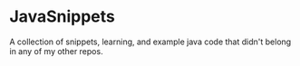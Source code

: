 # JavaSnippets
A collection of snippets, learning, and example java code that didn't belong in any of my other repos.
